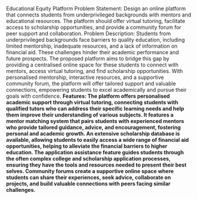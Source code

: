 Educational Equity Platform
Problem Statement:
Design an online platform that connects students from
underprivileged backgrounds with mentors and educational
resources. The platform should offer virtual tutoring, facilitate
access to scholarship opportunities, and provide a community
forum for peer support and collaboration.
Problem Description:
Students from underprivileged backgrounds face barriers to quality
education, including limited mentorship, inadequate resources, and
a lack of information on financial aid. These challenges hinder their
academic performance and future prospects. The proposed
platform aims to bridge this gap by providing a centralised online
space for these students to connect with mentors, access virtual
tutoring, and find scholarship opportunities. With personalised
mentorship, interactive resources, and a supportive community
forum, the platform will offer tailored support and valuable
connections, empowering students to excel academically and
pursue their goals with confidence.
**Features:
The platform offers personalised academic support through
virtual tutoring, connecting students with qualified tutors who
can address their specific learning needs and help them improve
their understanding of various subjects.
It features a mentor matching system that pairs students with
experienced mentors who provide tailored guidance, advice, and
encouragement, fostering personal and academic growth.
An extensive scholarship database is available, allowing students
to easily access a wide range of financial aid opportunities,
helping to alleviate the financial barriers to higher education.
The application assistance feature guides students through the
often complex college and scholarship application processes,
ensuring they have the tools and resources needed to present
their best selves.
Community forums create a supportive online space where
students can share their experiences, seek advice, collaborate on
projects, and build valuable connections with peers facing similar
challenges.**
